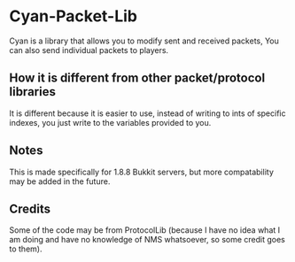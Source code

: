 # Cyan-Packet-Lib
Cyan is a library that allows you to modify sent and received packets, You can also send individual packets to players.

## How it is different from other packet/protocol libraries
It is different because it is easier to use, instead of writing to ints of specific indexes, you just write to the variables provided to you.

## Notes
This is made specifically for 1.8.8 Bukkit servers, but more compatability may be added in the future.

## Credits
Some of the code may be from ProtocolLib (because I have no idea what I am doing and have no knowledge of NMS whatsoever, so some credit goes to them).
